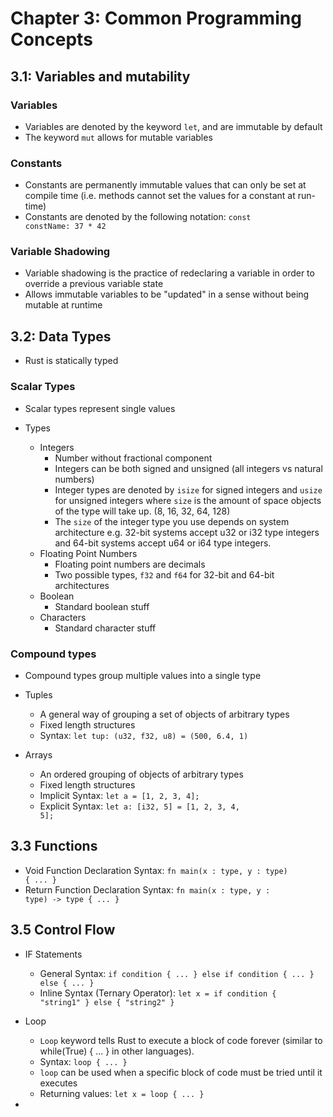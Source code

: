 # Chapter 3: Common Programming Concepts

## 3.1: Variables and mutability
### Variables
- Variables are denoted by the keyword <code>let</code>, and are immutable by default
- The keyword <code>mut</code> allows for mutable variables

### Constants
- Constants are permanently immutable values that can only be set at compile time (i.e. methods cannot set the values for a constant at run-time)
- Constants are denoted by the following notation: <code>const constName: 37 * 42</code>

### Variable Shadowing
- Variable shadowing is the practice of redeclaring a variable in order to override a previous variable state
- Allows immutable variables to be "updated" in a sense without being mutable at runtime

## 3.2: Data Types
- Rust is statically typed

### Scalar Types
- Scalar types represent single values

- Types
  - Integers
    - Number without fractional component
    - Integers can be both signed and unsigned (all integers vs natural numbers)
    - Integer types are denoted by <code>isize</code> for signed integers and <code>usize</code> for unsigned integers where <code>size</code> is the amount of space objects of the type will take up. (8, 16, 32, 64, 128)
    - The <code>size</code> of the integer type you use depends on system architecture e.g. 32-bit systems accept u32 or i32 type integers and 64-bit systems accept u64 or i64 type integers.
  - Floating Point Numbers
    - Floating point numbers  are decimals
    - Two possible types, <code>f32</code> and <code>f64</code> for 32-bit and 64-bit architectures
  - Boolean
    - Standard boolean stuff
  - Characters
    - Standard character stuff

### Compound types
- Compound types group multiple values into a single type
  
- Tuples
  - A general way of grouping a set of objects of arbitrary types
  - Fixed length structures
  - Syntax: <code>let tup: (u32, f32, u8) = (500, 6.4, 1)</code>

- Arrays
  - An ordered grouping of objects of arbitrary types
  - Fixed length structures
  - Implicit Syntax: <code>let a = [1, 2, 3, 4];</code>
  - Explicit Syntax: <code>let a: [i32, 5] = [1, 2, 3, 4, 5];</code>

## 3.3 Functions

- Void Function Declaration Syntax: <code>fn main(x : type, y : type) { ... }</code>
- Return Function Declaration Syntax: <code>fn main(x : type, y : type) -> type { ... }</code>

## 3.5 Control Flow

- IF Statements
  - General Syntax: <code>if condition { ... } else if condition { ... } else { ... }</code>
  - Inline Syntax (Ternary Operator): <code>let x = if condition { "string1" } else { "string2" }</code>

- Loop
  - <code>Loop</code> keyword tells Rust to execute a block of code forever (similar to while(True) { ... } in other languages).
  - Syntax: <code>loop { ... }</code>
  - <code>loop</code> can be used when a specific block of code must be tried until it executes
  - Returning values: <code>let x = loop { ... }</code>

- 